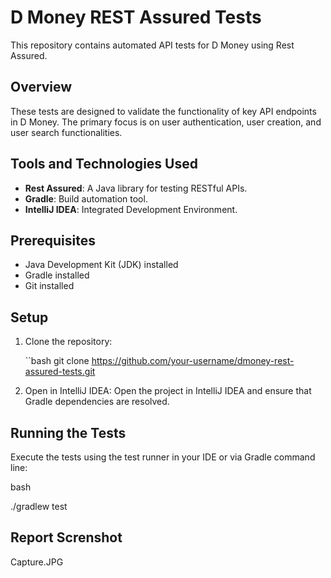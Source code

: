 # D Money REST Assured Tests

This repository contains automated API tests for D Money using Rest Assured.

## Overview

These tests are designed to validate the functionality of key API endpoints in D Money. The primary focus is on user authentication, user creation, and user search functionalities.

## Tools and Technologies Used

- **Rest Assured**: A Java library for testing RESTful APIs.
- **Gradle**: Build automation tool.
- **IntelliJ IDEA**: Integrated Development Environment.

## Prerequisites

- Java Development Kit (JDK) installed
- Gradle installed
- Git installed

## Setup

1. Clone the repository:

   ``bash
   git clone https://github.com/your-username/dmoney-rest-assured-tests.git

2. Open in IntelliJ IDEA:
   Open the project in IntelliJ IDEA and ensure that Gradle dependencies are resolved.

## Running the Tests

Execute the tests using the test runner in your IDE or via Gradle command line:

bash

./gradlew test

## Report Screnshot

Capture.JPG

